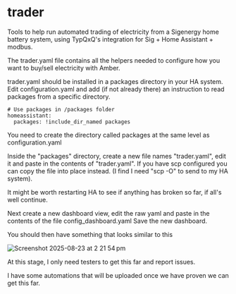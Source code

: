 # trader
Tools to help run automated trading of electricity from a Sigenergy home battery system, using TypQxQ's integration for Sig + Home Assistant + modbus.

The trader.yaml file contains all the helpers needed to configure how you want to buy/sell electricity with Amber.

trader.yaml should be installed in a packages directory in your HA system.
Edit configuration.yaml and add (if not already there) an instruction to read packages from a specific directory.

```
# Use packages in /packages folder
homeassistant:
  packages: !include_dir_named packages
```

You need to create the directory called packages at the same level as configuration.yaml

Inside the "packages" directory, create a new file names "trader.yaml", edit it and paste in the contents of "trader.yaml".
If you have scp configured you can copy the file into place instead. (I find I need "scp -O" to send to my HA system).

It might be worth restarting HA to see if anything has broken so far, if all's well continue.

Next create a new dashboard view, edit the raw yaml and paste in the contents of the file config_dashboard.yaml
Save the new dashboard.

You should then have something that looks similar to this

![Screenshot 2025-08-23 at 2 21 54 pm](https://github.com/user-attachments/assets/17e99af5-a259-4335-8d7e-b26d53b32cac)

At this stage, I only need testers to get this far and report issues.

I have some automations that will be uploaded once we have proven we can get this far.
